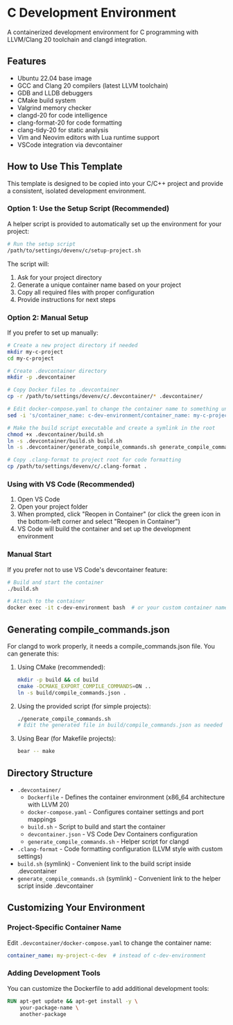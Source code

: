 # C Development Environment

A containerized development environment for C programming with LLVM/Clang 20 toolchain and clangd integration.

## Features

- Ubuntu 22.04 base image
- GCC and Clang 20 compilers (latest LLVM toolchain)
- GDB and LLDB debuggers
- CMake build system
- Valgrind memory checker
- clangd-20 for code intelligence
- clang-format-20 for code formatting
- clang-tidy-20 for static analysis
- Vim and Neovim editors with Lua runtime support
- VSCode integration via devcontainer

## How to Use This Template

This template is designed to be copied into your C/C++ project and provide a consistent, isolated development environment.

### Option 1: Use the Setup Script (Recommended)

A helper script is provided to automatically set up the environment for your project:

```bash
# Run the setup script
/path/to/settings/devenv/c/setup-project.sh
```

The script will:
1. Ask for your project directory
2. Generate a unique container name based on your project
3. Copy all required files with proper configuration
4. Provide instructions for next steps

### Option 2: Manual Setup

If you prefer to set up manually:

```bash
# Create a new project directory if needed
mkdir my-c-project
cd my-c-project

# Create .devcontainer directory
mkdir -p .devcontainer

# Copy Docker files to .devcontainer
cp -r /path/to/settings/devenv/c/.devcontainer/* .devcontainer/

# Edit docker-compose.yaml to change the container name to something unique
sed -i 's/container_name: c-dev-environment/container_name: my-c-project-dev/' .devcontainer/docker-compose.yaml

# Make the build script executable and create a symlink in the root
chmod +x .devcontainer/build.sh
ln -s .devcontainer/build.sh build.sh
ln -s .devcontainer/generate_compile_commands.sh generate_compile_commands.sh

# Copy .clang-format to project root for code formatting
cp /path/to/settings/devenv/c/.clang-format .
```

### Using with VS Code (Recommended)

1. Open VS Code
2. Open your project folder
3. When prompted, click "Reopen in Container" (or click the green icon in the bottom-left corner and select "Reopen in Container")
4. VS Code will build the container and set up the development environment

### Manual Start

If you prefer not to use VS Code's devcontainer feature:

```bash
# Build and start the container
./build.sh

# Attach to the container
docker exec -it c-dev-environment bash  # or your custom container name
```

## Generating compile_commands.json

For clangd to work properly, it needs a compile_commands.json file. You can generate this:

1. Using CMake (recommended):
   ```bash
   mkdir -p build && cd build
   cmake -DCMAKE_EXPORT_COMPILE_COMMANDS=ON ..
   ln -s build/compile_commands.json .
   ```

2. Using the provided script (for simple projects):
   ```bash
   ./generate_compile_commands.sh
   # Edit the generated file in build/compile_commands.json as needed
   ```

3. Using Bear (for Makefile projects):
   ```bash
   bear -- make
   ```

## Directory Structure

- `.devcontainer/`
  - `Dockerfile` - Defines the container environment (x86_64 architecture with LLVM 20)
  - `docker-compose.yaml` - Configures container settings and port mappings
  - `build.sh` - Script to build and start the container
  - `devcontainer.json` - VS Code Dev Containers configuration
  - `generate_compile_commands.sh` - Helper script for clangd
- `.clang-format` - Code formatting configuration (LLVM style with custom settings)
- `build.sh` (symlink) - Convenient link to the build script inside .devcontainer
- `generate_compile_commands.sh` (symlink) - Convenient link to the helper script inside .devcontainer

## Customizing Your Environment

### Project-Specific Container Name

Edit `.devcontainer/docker-compose.yaml` to change the container name:

```yaml
container_name: my-project-c-dev  # instead of c-dev-environment
```

### Adding Development Tools

You can customize the Dockerfile to add additional development tools:

```dockerfile
RUN apt-get update && apt-get install -y \
    your-package-name \
    another-package
```
